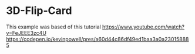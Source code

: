 # 3D-Flip-Card

This example was based of this tutorial
https://www.youtube.com/watch?v=FeJEEE3zc4U
https://codepen.io/kevinpowell/pres/a60d44c86df49ed1baa3a0a230158885
